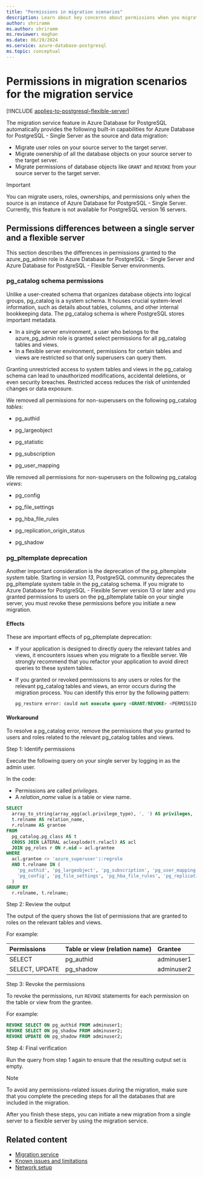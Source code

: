 ```yaml
---
title: "Permissions in migration scenarios"
description: Learn about key concerns about permissions when you migrate users, roles, and ownerships by using the migration service in Azure Database for PostgreSQL. Learn about steps to take in specific migration scenarios.
author: shriramm
ms.author: shriramm
ms.reviewer: maghan
ms.date: 06/19/2024
ms.service: azure-database-postgresql
ms.topic: conceptual
---
```


# Permissions in migration scenarios for the migration service

[!INCLUDE [applies-to-postgresql-flexible-server](~/reusable-content/ce-skilling/azure/includes/postgresql/includes/applies-to-postgresql-flexible-server.md)]

The migration service feature in Azure Database for PostgreSQL automatically provides the following built-in capabilities for Azure Database for PostgreSQL - Single Server as the source and data migration:

- Migrate user roles on your source server to the target server.
- Migrate ownership of all the database objects on your source server to the target server.
- Migrate permissions of database objects like `GRANT` and `REVOKE` from your source server to the target server.

> [!IMPORTANT]  
> You can migrate users, roles, ownerships, and permissions only when the source is an instance of Azure Database for PostgreSQL - Single Server. Currently, this feature is not available for PostgreSQL version 16 servers.

## Permissions differences between a single server and a flexible server

This section describes the differences in permissions granted to the azure_pg_admin role in Azure Database for PostgreSQL - Single Server and Azure Database for PostgreSQL - Flexible Server environments.

### pg_catalog schema permissions

Unlike a user-created schema that organizes database objects into logical groups, pg_catalog is a system schema. It houses crucial system-level information, such as details about tables, columns, and other internal bookkeeping data. The pg_catalog schema is where PostgreSQL stores important metadata.

- In a single server environment, a user who belongs to the azure_pg_admin role is granted select permissions for all pg_catalog tables and views.
- In a flexible server environment, permissions for certain tables and views are restricted so that only superusers can query them.

Granting unrestricted access to system tables and views in the pg_catalog schema can lead to unauthorized modifications, accidental deletions, or even security breaches. Restricted access reduces the risk of unintended changes or data exposure.

We removed all permissions for non-superusers on the following pg_catalog *tables*:

- pg_authid

- pg_largeobject

- pg_statistic

- pg_subscription

- pg_user_mapping

We removed all permissions for non-superusers on the following pg_catalog *views*:

- pg_config

- pg_file_settings

- pg_hba_file_rules

- pg_replication_origin_status

- pg_shadow

### pg_pltemplate deprecation

Another important consideration is the deprecation of the pg_pltemplate system table. Starting in *version 13*, PostgreSQL community deprecates the pg_pltemplate system table in the pg_catalog schema. If you migrate to Azure Database for PostgreSQL - Flexible Server version 13 or later and you granted permissions to users on the pg_pltemplate table on your single server, you must revoke these permissions before you initiate a new migration.

#### Effects

These are important effects of pg_pltemplate deprecation:

- If your application is designed to directly query the relevant tables and views, it encounters issues when you migrate to a flexible server. We strongly recommend that you refactor your application to avoid direct queries to these system tables.
- If you granted or revoked permissions to any users or roles for the relevant pg_catalog tables and views, an error occurs during the migration process. You can identify this error by the following pattern:

  ```sql
  pg_restore error: could not execute query <GRANT/REVOKE> <PERMISSIONS> on <relevant TABLE/VIEW> to <user>.
  ```

#### Workaround

To resolve a pg_catalog error, remove the permissions that you granted to users and roles related to the relevant pg_catalog tables and views.

Step 1: Identify permissions

Execute the following query on your single server by logging in as the admin user.

In the code:

- Permissions are called *privileges*.
- A *relation_name* value is a table or view name.

```sql
SELECT
  array_to_string(array_agg(acl.privilege_type), ', ') AS privileges,
  t.relname AS relation_name, 
  r.rolname AS grantee
FROM
  pg_catalog.pg_class AS t
  CROSS JOIN LATERAL aclexplode(t.relacl) AS acl
  JOIN pg_roles r ON r.oid = acl.grantee
WHERE
  acl.grantee <> 'azure_superuser'::regrole
  AND t.relname IN (
    'pg_authid', 'pg_largeobject', 'pg_subscription', 'pg_user_mapping', 'pg_statistic',
    'pg_config', 'pg_file_settings', 'pg_hba_file_rules', 'pg_replication_origin_status', 'pg_shadow', 'pg_pltemplate'
  )
GROUP BY
  r.rolname, t.relname;

```

Step 2: Review the output

The output of the query shows the list of permissions that are granted to roles on the relevant tables and views.

For example:

| Permissions | Table or view (relation name) | Grantee |
| :--- |:--- |:--- |
| SELECT | pg_authid | adminuser1 |
| SELECT, UPDATE | pg_shadow | adminuser2 |

Step 3: Revoke the permissions

To revoke the permissions, run `REVOKE` statements for each permission on the table or view from the grantee.

For example:

```sql
REVOKE SELECT ON pg_authid FROM adminuser1;
REVOKE SELECT ON pg_shadow FROM adminuser2;
REVOKE UPDATE ON pg_shadow FROM adminuser2;
```

Step 4: Final verification

Run the query from step 1 again to ensure that the resulting output set is empty.

> [!NOTE]
> To avoid any permissions-related issues during the migration, make sure that you complete the preceding steps for all the databases that are included in the migration.

After you finish these steps, you can initiate a new migration from a single server to a flexible server by using the migration service.

## Related content

- [Migration service](concepts-migration-service-postgresql.md)
- [Known issues and limitations](concepts-known-issues-migration-service.md)
- [Network setup](how-to-network-setup-migration-service.md)
